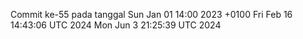 Commit ke-55 pada tanggal Sun Jan 01 14:00 2023 +0100
Fri Feb 16 14:43:06 UTC 2024
Mon Jun  3 21:25:39 UTC 2024
